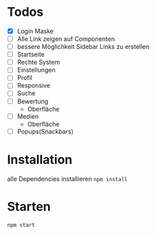 # Todos

- [x] Login Maske
- [ ] Alle Link zeigen auf Componenten
- [ ] bessere Möglichkeit Sidebar Links zu erstellen
- [ ] Startseite
- [ ] Rechte System
- [ ] Einstellungen
- [ ] Profil
- [ ] Responsive
- [ ] Suche
- [ ] Bewertung
  - Oberfläche
- [ ] Medien
  - Oberfläche
- [ ] Popups(Snackbars)

# Installation
alle Dependencies installieren
``npm install``
# Starten
``npm start``
